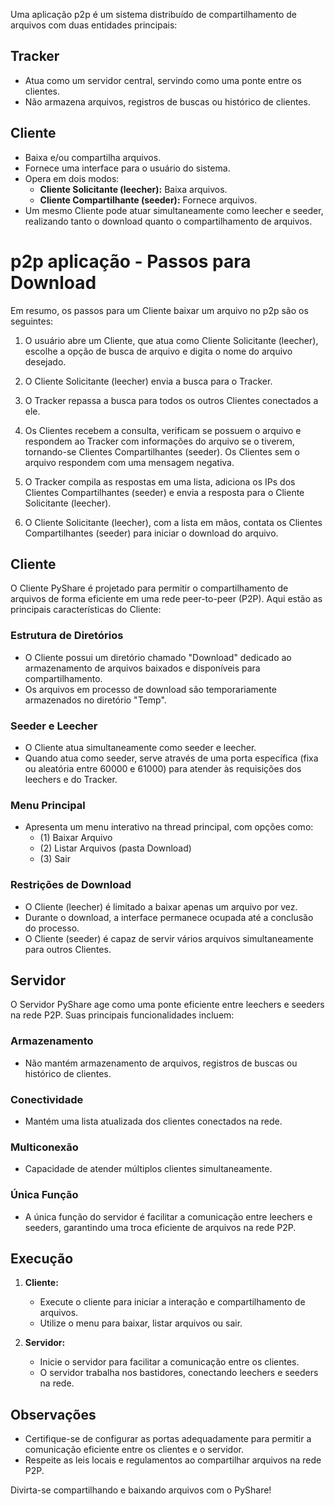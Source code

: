 
Uma aplicação p2p é um sistema distribuído de compartilhamento de arquivos com duas entidades principais:

## Tracker

- Atua como um servidor central, servindo como uma ponte entre os clientes.
- Não armazena arquivos, registros de buscas ou histórico de clientes.

## Cliente

- Baixa e/ou compartilha arquivos.
- Fornece uma interface para o usuário do sistema.
- Opera em dois modos:
    - **Cliente Solicitante (leecher):** Baixa arquivos.
    - **Cliente Compartilhante (seeder):** Fornece arquivos.
- Um mesmo Cliente pode atuar simultaneamente como leecher e seeder, realizando tanto o download quanto o compartilhamento de arquivos.

#   p2p aplicação - Passos para Download

Em resumo, os passos para um Cliente baixar um arquivo no p2p são os seguintes:

1. O usuário abre um Cliente, que atua como Cliente Solicitante (leecher), escolhe a opção de busca de arquivo e digita o nome do arquivo desejado.

2. O Cliente Solicitante (leecher) envia a busca para o Tracker.

3. O Tracker repassa a busca para todos os outros Clientes conectados a ele.

4. Os Clientes recebem a consulta, verificam se possuem o arquivo e respondem ao Tracker com informações do arquivo se o tiverem, tornando-se Clientes Compartilhantes (seeder). Os Clientes sem o arquivo respondem com uma mensagem negativa.

5. O Tracker compila as respostas em uma lista, adiciona os IPs dos Clientes Compartilhantes (seeder) e envia a resposta para o Cliente Solicitante (leecher).

6. O Cliente Solicitante (leecher), com a lista em mãos, contata os Clientes Compartilhantes (seeder) para iniciar o download do arquivo.

## Cliente

O Cliente PyShare é projetado para permitir o compartilhamento de arquivos de forma eficiente em uma rede peer-to-peer (P2P). Aqui estão as principais características do Cliente:

### Estrutura de Diretórios

- O Cliente possui um diretório chamado "Download" dedicado ao armazenamento de arquivos baixados e disponíveis para compartilhamento.
- Os arquivos em processo de download são temporariamente armazenados no diretório "Temp".

### Seeder e Leecher

- O Cliente atua simultaneamente como seeder e leecher.
- Quando atua como seeder, serve através de uma porta específica (fixa ou aleatória entre 60000 e 61000) para atender às requisições dos leechers e do Tracker.

### Menu Principal

- Apresenta um menu interativo na thread principal, com opções como:
    - (1) Baixar Arquivo
    - (2) Listar Arquivos (pasta Download)
    - (3) Sair

### Restrições de Download

- O Cliente (leecher) é limitado a baixar apenas um arquivo por vez.
- Durante o download, a interface permanece ocupada até a conclusão do processo.
- O Cliente (seeder) é capaz de servir vários arquivos simultaneamente para outros Clientes.

## Servidor

O Servidor PyShare age como uma ponte eficiente entre leechers e seeders na rede P2P. Suas principais funcionalidades incluem:

### Armazenamento

- Não mantém armazenamento de arquivos, registros de buscas ou histórico de clientes.

### Conectividade

- Mantém uma lista atualizada dos clientes conectados na rede.

### Multiconexão

- Capacidade de atender múltiplos clientes simultaneamente.

### Única Função

- A única função do servidor é facilitar a comunicação entre leechers e seeders, garantindo uma troca eficiente de arquivos na rede P2P.

## Execução

1. **Cliente:**
    
    - Execute o cliente para iniciar a interação e compartilhamento de arquivos.
    - Utilize o menu para baixar, listar arquivos ou sair.
2. **Servidor:**
    
    - Inicie o servidor para facilitar a comunicação entre os clientes.
    - O servidor trabalha nos bastidores, conectando leechers e seeders na rede.

## Observações

- Certifique-se de configurar as portas adequadamente para permitir a comunicação eficiente entre os clientes e o servidor.
- Respeite as leis locais e regulamentos ao compartilhar arquivos na rede P2P.

Divirta-se compartilhando e baixando arquivos com o PyShare!